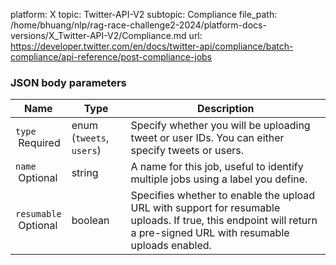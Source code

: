 platform: X
topic: Twitter-API-V2
subtopic: Compliance
file_path: /home/bhuang/nlp/rag-race-challenge2-2024/platform-docs-versions/X_Twitter-API-V2/Compliance.md
url: https://developer.twitter.com/en/docs/twitter-api/compliance/batch-compliance/api-reference/post-compliance-jobs

### JSON body parameters

| Name | Type | Description |
| --- | --- | --- |
| `type`  <br> Required | enum (`tweets`, `users`) | Specify whether you will be uploading tweet or user IDs. You can either specify tweets or users. |
| `name`  <br> Optional | string | A name for this job, useful to identify multiple jobs using a label you define. |
| `resumable`  <br> Optional | boolean | Specifies whether to enable the upload URL with support for resumable uploads. If true, this endpoint will return a pre-signed URL with resumable uploads enabled. |